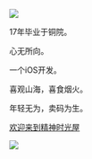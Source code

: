 ![](https://visualhunt.com/photos/1/sky-flying-blue-freedom.jpg?s=l)


17年毕业于铜院。

心无所向。

一个iOS开发。

喜观山海，喜食烟火。

年轻无为，卖码为生。

[欢迎来到精神时光屋](https://bigporo.github.io/)

<img align="bottom" src="https://github-readme-stats.vercel.app/api?username=BigPoro&hide=contribs,issues&show_icons=true&icon_color=CE1D2D&text_color=718096&bg_color=ffffff&hide_title=true" />
